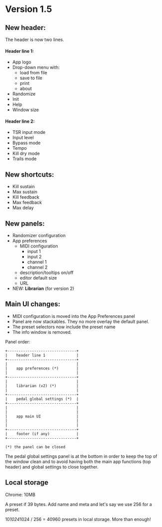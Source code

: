 Version 1.5
===========

## New header:

The header is now two lines.

#### Header line 1:

- App logo
- Drop-down menu with:
    - load from file
    - save to file
    - print
    - about
- Randomize
- Init
- Help
- Window size

#### Header line 2:

- TSR input mode
- Input level
- Bypass mode
- Tempo 
- Kill dry mode
- Trails mode

## New shortcuts:

- Kill sustain
- Max sustain
- Kill feedback
- Max feedback
- Max delay

## New panels:

- Randomizer configuration
- App preferences
    - MIDI configuration
        - input 1
        - input 2
        - channel 1
        - channel 2
    - description/tooltips on/off
    - editor default size
    - URL
- NEW: **Librarian** (for version 2)

## Main UI changes:

- MIDI configuration is moved into the App Preferences panel
- Panel are now stackables. They no more overlay the default panel.
- The preset selectors now include the preset name
- The info window is removed. 
 
Panel order:

    +-------------------------------+
    |    header line 1              |
    +-------------------------------+
    |                               | 
    |    app preferences (*)        |
    |                               |
    +-------------------------------+
    |                               | 
    |    librarian (v2) (*)         |
    |                               |
    +-------------------------------+
    |    pedal global settings (*)  |
    +-------------------------------+
    |                               |
    |                               | 
    |    app main UI                |
    |                               |
    |                               |
    +-------------------------------+
    |    footer (if any)            |
    +-------------------------------+

    (*) the panel can be closed 
    
The pedal global settings panel is at the bottom in order to keep the top of the window clean and to avoid
having both the main app functions (top header) and global settings to close together.
    
## Local storage

Chrome: 10MB

A preset if 39 bytes. Add name and meta and let's say we use 256 for a preset.

10*1024*1024 / 256 = 40960 presets in local storage. More than enough!


    
    